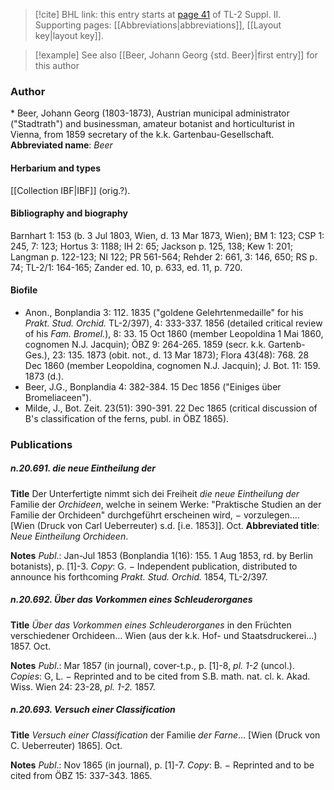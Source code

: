 > [!cite] BHL link: this entry starts at [page 41](https://www.biodiversitylibrary.org/page/33265238) of TL-2 Suppl. II.
> Supporting pages: [[Abbreviations|abbreviations]], [[Layout key|layout key]].

> [!example] See also [[Beer, Johann Georg {std. Beer}|first entry]] for this author

### Author

\* Beer, Johann Georg (1803-1873), Austrian municipal administrator ("Stadtrath") and businessman, amateur botanist and horticulturist in Vienna, from 1859 secretary of the k.k. Gartenbau-Gesellschaft. 
**Abbreviated name**: *Beer*

#### Herbarium and types

[[Collection IBF|IBF]] (orig.?).

#### Bibliography and biography

Barnhart 1: 153 (b. 3 Jul 1803, Wien, d. 13 Mar 1873, Wien); BM 1: 123; CSP 1: 245, 7: 123; Hortus 3: 1188; IH 2: 65; Jackson p. 125, 138; Kew 1: 201; Langman p. 122-123; NI 122; PR 561-564; Rehder 2: 661, 3: 146, 650; RS p. 74; TL-2/1: 164-165; Zander ed. 10, p. 633, ed. 11, p. 720.

#### Biofile

- Anon., Bonplandia 3: 112. 1835 ("goldene Gelehrtenmedaille" for his *Prakt. Stud. Orchid.* TL-2/397), 4: 333-337. 1856 (detailed critical review of his *Fam. Bromel.*), 8: 33. 15 Oct 1860 (member Leopoldina 1 Mai 1860, cognomen N.J. Jacquin); ÖBZ 9: 264-265. 1859 (secr. k.k. Gartenb-Ges.), 23: 135. 1873 (obit. not., d. 13 Mar 1873); Flora 43(48): 768. 28 Dec 1860 (member Leopoldina, cognomen N.J. Jacquin); J. Bot. 11: 159. 1873 (d.).
- Beer, J.G., Bonplandia 4: 382-384. 15 Dec 1856 ("Einiges über Bromeliaceen").
- Milde, J., Bot. Zeit. 23(51): 390-391. 22 Dec 1865 (critical discussion of B's classification of the ferns, publ. in ÖBZ 1865).

### Publications

##### n.20.691. die neue Eintheilung der

**Title**
Der Unterfertigte nimmt sich dei Freiheit *die neue Eintheilung der* Familie der *Orchideen*, welche in seinem Werke: "Praktische Studien an der Familie der Orchideen" durchgeführt erscheinen wird, − vorzulegen.... \[Wien (Druck von Carl Ueberreuter) s.d. \[i.e. 1853\]\]. Oct.
**Abbreviated title**: *Neue Eintheilung Orchideen*.

**Notes**
*Publ*.: Jan-Jul 1853 (Bonplandia 1(16): 155. 1 Aug 1853, rd. by Berlin botanists), p. \[1\]-3.
*Copy*: G. − Independent publication, distributed to announce his forthcoming *Prakt. Stud. Orchid.* 1854, TL-2/397.

##### n.20.692. Über das Vorkommen eines Schleuderorganes

**Title**
*Über das Vorkommen eines Schleuderorganes* in den Früchten verschiedener Orchideen... Wien (aus der k.k. Hof- und Staatsdruckerei...) 1857. Oct.

**Notes**
*Publ*.: Mar 1857 (in journal), cover-t.p., p. \[1\]-8, *pl. 1-2* (uncol.). *Copies*: G, L. − Reprinted and to be cited from S.B. math. nat. cl. k. Akad. Wiss. Wien 24: 23-28, *pl. 1-2.* 1857.

##### n.20.693. Versuch einer Classification

**Title**
*Versuch einer Classification* der Familie *der Farne*... \[Wien (Druck von C. Ueberreuter) 1865\]. Oct.

**Notes**
*Publ*.: Nov 1865 (in journal), p. \[1\]-7. *Copy*: B. − Reprinted and to be cited from ÖBZ 15: 337-343. 1865.

